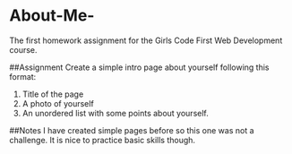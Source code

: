 # About-Me-

The first homework assignment for the Girls Code First Web Development course.

##Assignment
Create a simple intro page about yourself following this format:

1. Title of the page
2. A photo of yourself
3. An unordered list with some points about yourself.

##Notes
I have created simple pages before so this one was not a challenge. It is nice to practice basic skills though.
